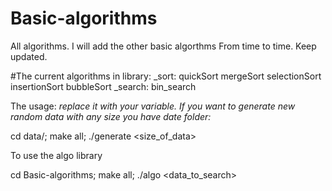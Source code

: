 # Basic-algorithms

All algorithms.
I will add the other basic algorthms From time to time.
Keep updated.

#The current algorithms in library:
 _sort:
 quickSort 
 mergeSort
 selectionSort
 insertionSort
 bubbleSort
 _search:
 bin_search

The usage:
<var> replace it with your variable.
If you want to generate new random data with any size you have date folder:

cd data/;
make all;
./generate <size_of_data>

To use the algo library

cd Basic-algorithms;
make all;
./algo <data_to_search> 

